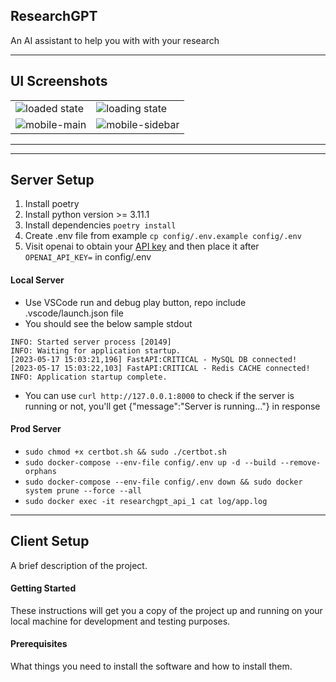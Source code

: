 ## ResearchGPT

An AI assistant to help you with with your research

---

## UI Screenshots

<table>
  <tr>
    <td><img src="https://github.com/gargmegham/ResearchGPT/assets/95271253/d28187c2-959b-4671-b27c-93a94ede20f5" alt="loaded state"></td>
    <td><img src="https://github.com/gargmegham/ResearchGPT/assets/95271253/e7efbbda-e39a-45c8-a541-925fd8211d67" alt="loading state"></td>
  </tr>
  <tr>
    <td><img src="https://github.com/gargmegham/ResearchGPT/assets/95271253/6e3bbe63-bc4c-44c4-898c-e52d3bbddd59" alt="mobile-main"></td>
    <td><img src="https://github.com/gargmegham/ResearchGPT/assets/95271253/62fdfdd0-f875-4d5a-bcb6-0e893c9c37e3" alt="mobile-sidebar"></td>
  </tr>
</table>


---

---

## Server Setup

1. Install poetry
2. Install python version >= 3.11.1
3. Install dependencies `poetry install`
4. Create .env file from example `cp config/.env.example config/.env`
5. Visit openai to obtain your [API key](https://platform.openai.com/account/api-keys) and then place it after `OPENAI_API_KEY=` in config/.env

#### Local Server

- Use VSCode run and debug play button, repo include .vscode/launch.json file
- You should see the below sample stdout

```
INFO: Started server process [20149]
INFO: Waiting for application startup.
[2023-05-17 15:03:21,196] FastAPI:CRITICAL - MySQL DB connected!
[2023-05-17 15:03:22,103] FastAPI:CRITICAL - Redis CACHE connected!
INFO: Application startup complete.

```

- You can use `curl http://127.0.0.1:8000` to check if the server is running or not, you'll get {"message":"Server is running..."} in response

#### Prod Server

- `sudo chmod +x certbot.sh && sudo ./certbot.sh`
- `sudo docker-compose --env-file config/.env up -d --build --remove-orphans`
- `sudo docker-compose --env-file config/.env down && sudo docker system prune --force --all`
- `sudo docker exec -it researchgpt_api_1 cat log/app.log`

---

## Client Setup

A brief description of the project.

#### Getting Started

These instructions will get you a copy of the project up and running on your local machine for development and testing purposes.

#### Prerequisites

What things you need to install the software and how to install them.

